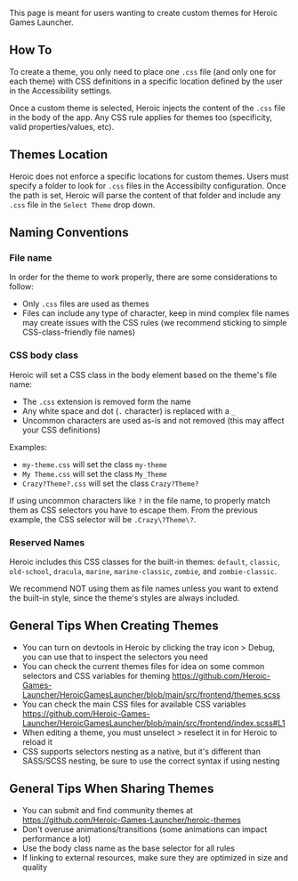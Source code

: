 This page is meant for users wanting to create custom themes for Heroic Games Launcher.

## How To

To create a theme, you only need to place one `.css` file (and only one for each theme) with CSS definitions in a specific location defined by the user in the Accessibility settings.

Once a custom theme is selected, Heroic injects the content of the `.css` file in the body of the app. Any CSS rule applies for themes too (specificity, valid properties/values, etc).

## Themes Location

Heroic does not enforce a specific locations for custom themes. Users must specify a folder to look for `.css` files in the Accessibilty configuration. Once the path is set, Heroic will parse the content of that folder and include any `.css` file in the `Select Theme` drop down.

## Naming Conventions

### File name

In order for the theme to work properly, there are some considerations to follow:
- Only `.css` files are used as themes
- Files can include any type of character, keep in mind complex file names may create issues with the CSS rules (we recommend sticking to simple CSS-class-friendly file names)

### CSS body class

Heroic will set a CSS class in the body element based on the theme's file name:
- The `.css` extension is removed form the name
- Any white space and dot (`.` character) is replaced with a `_`
- Uncommon characters are used as-is and not removed (this may affect your CSS definitions)

Examples:
- `my-theme.css` will set the class `my-theme`
- `My Theme.css` will set the class `My_Theme`
- `Crazy?Theme?.css` will set the class `Crazy?Theme?`

If using uncommon characters like `?` in the file name, to properly match them as CSS selectors you have to escape them. From the previous example, the CSS selector will be `.Crazy\?Theme\?`.

### Reserved Names

Heroic includes this CSS classes for the built-in themes: `default`, `classic`, `old-school`, `dracula`, `marine`, `marine-classic`, `zombie`, and `zombie-classic`.

We recommend NOT using them as file names unless you want to extend the built-in style, since the theme's styles are always included.

## General Tips When Creating Themes

- You can turn on devtools in Heroic by clicking the tray icon > Debug, you can use that to inspect the selectors you need
- You can check the current themes files for idea on some common selectors and CSS variables for theming https://github.com/Heroic-Games-Launcher/HeroicGamesLauncher/blob/main/src/frontend/themes.scss
- You can check the main CSS files for available CSS variables https://github.com/Heroic-Games-Launcher/HeroicGamesLauncher/blob/main/src/frontend/index.scss#L1
- When editing a theme, you must unselect > reselect it in for Heroic to reload it
- CSS supports selectors nesting as a native, but it's different than SASS/SCSS nesting, be sure to use the correct syntax if using nesting

## General Tips When Sharing Themes

- You can submit and find community themes at https://github.com/Heroic-Games-Launcher/heroic-themes
- Don't overuse animations/transitions (some animations can impact performance a lot)
- Use the body class name as the base selector for all rules
- If linking to external resources, make sure they are optimized in size and quality
